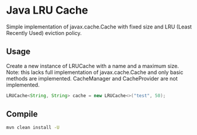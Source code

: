 # Java LRU Cache
Simple implementation of javax.cache.Cache with fixed size and LRU (Least Recently Used) eviction policy.

## Usage
Create a new instance of LRUCache with a name and a maximum size.
Note: this lacks full implementation of javax.cache.Cache and only basic methods are implemented.
CacheManager and CacheProvider are not implemented.
```java
LRUCache<String, String> cache = new LRUCache<>("test", 50);
```

## Compile
```sh
mvn clean install -U
```